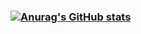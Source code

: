 ### [![Anurag's GitHub stats](https://github-readme-stats.vercel.app/api?username=yuzifei1116)](https://github.com/anuraghazra/github-readme-stats)

<!--
**yuzifei1116/yuzifei1116** is a ✨ _special_ ✨ repository because its `README.md` (this file) appears on your GitHub profile.

Here are some ideas to get you started:

- 🔭 I’m currently working on ...
- 🌱 I’m currently learning ...
- 👯 I’m looking to collaborate on ...
- 🤔 I’m looking for help with ...
- 💬 Ask me about ...
- 📫 How to reach me: ...
- 😄 Pronouns: ...
- ⚡ Fun fact: ...
-->
